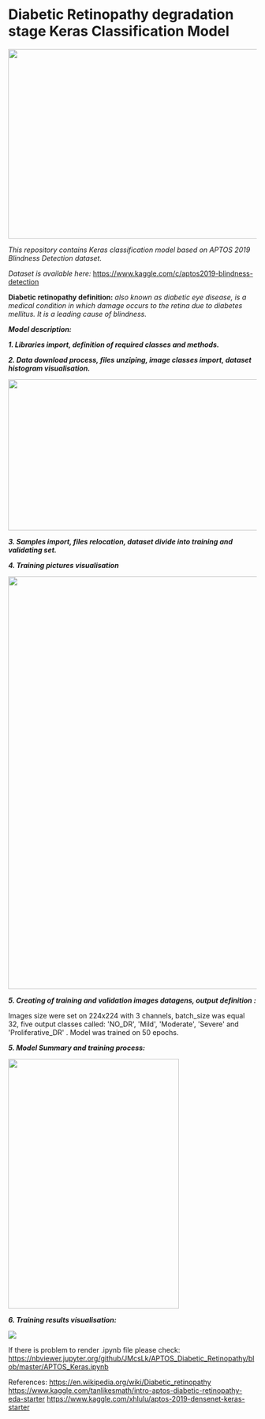 # Diabetic Retinopathy degradation stage Keras Classification Model

<img src="https://upload.wikimedia.org/wikipedia/commons/5/55/Blausen_0312_DiabeticRetinopathy.png" width="512" height="384">


<i>This repository contains Keras classification model based on APTOS 2019 Blindness Detection dataset.</i>

<i>Dataset is available here:</i> https://www.kaggle.com/c/aptos2019-blindness-detection

<b>Diabetic retinopathy definition:</b><i> also known as diabetic eye disease, is a medical condition in which damage occurs to the retina due to diabetes mellitus. It is a leading cause of blindness.</i>

<b><i>Model description:</i></b> 

<b><i>1. Libraries import, definition of required classes and methods.</i></b>

<b><i>2. Data download process, files unziping, image classes import, dataset histogram visualisation.</i></b>

<img src="https://i.ibb.co/WPhhTvY/histogram.png" width="608" height="306">

<b><i>3. Samples import, files relocation, dataset divide into training and validating set.</i></b>

<b><i>4. Training pictures visualisation</i></b>

<img src="https://i.ibb.co/19hNP1Y/wizualizacja.png" width="859" height="836">

<b><i>5. Creating of training and validation images datagens, output definition :</i></b>

Images size were set on 224x224 with 3 channels, batch_size was equal 32, five output classes called: 'NO_DR', 'Mild', 'Moderate', 'Severe' and 'Proliferative_DR' .
Model was trained on 50 epochs.

<b><i>5. Model Summary and training process: </i></b>

<img src="https://i.ibb.co/KqRzKzW/modelsummary.png" width="346" height="506">

<b><i>6. Training results visualisation: </i></b>

<img src="https://i.ibb.co/G9crLL8/wizualizacja-treningu.png">

If there is problem to render .ipynb file please check: https://nbviewer.jupyter.org/github/JMcsLk/APTOS_Diabetic_Retinopathy/blob/master/APTOS_Keras.ipynb

References:
https://en.wikipedia.org/wiki/Diabetic_retinopathy
https://www.kaggle.com/tanlikesmath/intro-aptos-diabetic-retinopathy-eda-starter
https://www.kaggle.com/xhlulu/aptos-2019-densenet-keras-starter
